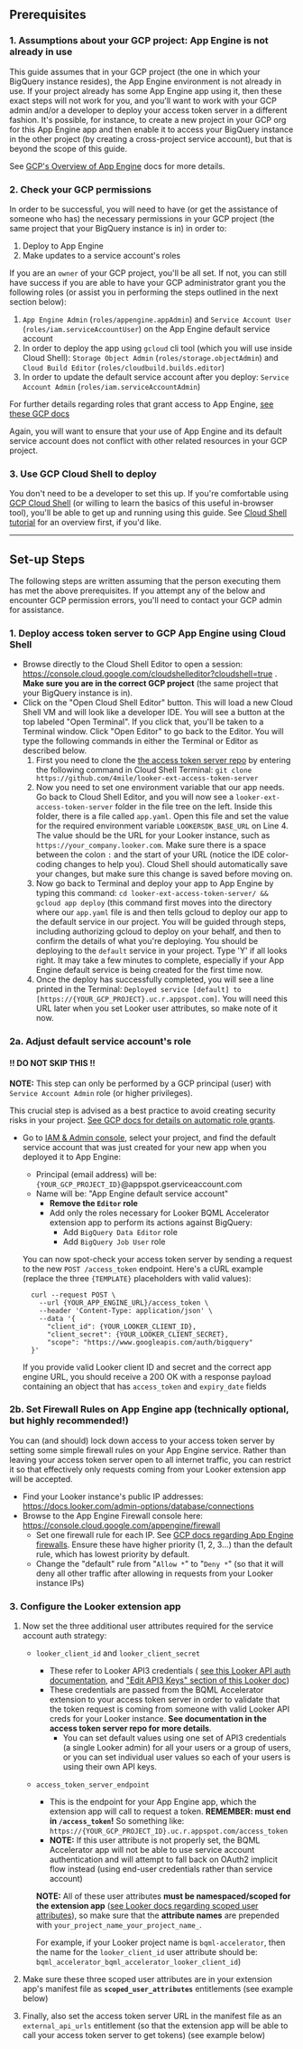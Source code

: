 ## Prerequisites

### 1. Assumptions about your GCP project: App Engine is not already in use

This guide assumes that in your GCP project (the one in which your BigQuery instance resides), the App Engine environment is not already in use. If your project already has some App Engine app using it, then these exact steps will not work for you, and you'll want to work with your GCP admin and/or a developer to deploy your access token server in a different fashion. It's possible, for instance, to create a new project in your GCP org for this App Engine app and then enable it to access your BigQuery instance in the other project (by creating a cross-project service account), but that is beyond the scope of this guide.

See [GCP's Overview of App Engine](https://cloud.google.com/appengine/docs/standard/nodejs/an-overview-of-app-engine) docs for more details.

### 2. Check your GCP permissions

In order to be successful, you will need to have (or get the assistance of someone who has) the necessary permissions in your GCP project (the same project that your BigQuery instance is in) in order to:

1. Deploy to App Engine
1. Make updates to a service account's roles

If you are an `owner` of your GCP project, you'll be all set. If not, you can still have success if you are able to have your GCP administrator grant you the following roles (or assist you in performing the steps outlined in the next section below):

1. `App Engine Admin` (`roles/appengine.appAdmin`) and `Service Account User` (`roles/iam.serviceAccountUser`) on the App Engine default service account
1. In order to deploy the app using `gcloud` cli tool (which you will use inside Cloud Shell): `Storage Object Admin` (`roles/storage.objectAdmin`) and `Cloud Build Editor` (`roles/cloudbuild.builds.editor`)
1. In order to update the default service account after you deploy: `Service Account Admin` (`roles/iam.serviceAccountAdmin`)

For further details regarding roles that grant access to App Engine, [see these GCP docs](https://cloud.google.com/appengine/docs/standard/nodejs/roles)

Again, you will want to ensure that your use of App Engine and its default service account does not conflict with other related resources in your GCP project.

### 3. Use GCP Cloud Shell to deploy

You don't need to be a developer to set this up. If you're comfortable using [GCP Cloud Shell](https://cloud.google.com/shell) (or willing to learn the basics of this useful in-browser tool), you'll be able to get up and running using this guide. See [Cloud Shell tutorial](https://cloud.google.com/shell/docs/deploy-app-engine-app) for an overview first, if you'd like.

---

## Set-up Steps

The following steps are written assuming that the person executing them has met the above prerequisites. If you attempt any of the below and encounter GCP permission errors, you'll need to contact your GCP admin for assistance.

### 1. Deploy access token server to GCP App Engine using Cloud Shell

- Browse directly to the Cloud Shell Editor to open a session: https://console.cloud.google.com/cloudshelleditor?cloudshell=true . **Make sure you are in the correct GCP project** (the same project that your BigQuery instance is in).
- Click on the "Open Cloud Shell Editor" button. This will load a new Cloud Shell VM and will look like a developer IDE. You will see a button at the top labeled "Open Terminal". If you click that, you'll be taken to a Terminal window. Click "Open Editor" to go back to the Editor. You will type the following commands in either the Terminal or Editor as described below.
  1. First you need to clone the [the access token server repo](https://github.com/4mile/looker-bqml-ext-access-token-server) by entering the following command in Cloud Shell Terminal: `git clone https://github.com/4mile/looker-ext-access-token-server`
  2. Now you need to set one environment variable that our app needs. Go back to Cloud Shell Editor, and you will now see a `looker-ext-access-token-server` folder in the file tree on the left. Inside this folder, there is a file called `app.yaml`. Open this file and set the value for the required environment variable `LOOKERSDK_BASE_URL` on Line 4. The value should be the URL for your Looker instance, such as `https://your_company.looker.com`. Make sure there is a space between the colon `:` and the start of your URL (notice the IDE color-coding changes to help you). Cloud Shell should automatically save your changes, but make sure this change is saved before moving on.
  3. Now go back to Terminal and deploy your app to App Engine by typing this command: `cd looker-ext-access-token-server/ && gcloud app deploy` (this command first moves into the directory where our `app.yaml` file is and then tells gcloud to deploy our app to the default service in our project. You will be guided through steps, including authorizing gcloud to deploy on your behalf, and then to confirm the details of what you're deploying. You should be deploying to the `default` service in your project. Type 'Y' if all looks right. It may take a few minutes to complete, especially if your App Engine default service is being created for the first time now.
  4. Once the deploy has successfully completed, you will see a line printed in the Terminal: `Deployed service [default] to [https://{YOUR_GCP_PROJECT}.uc.r.appspot.com]`. You will need this URL later when you set Looker user attributes, so make note of it now.

### 2a. Adjust default service account's role

#### **!! DO NOT SKIP THIS !!**

**NOTE:** This step can only be performed by a GCP principal (user) with `Service Account Admin` role (or higher privileges).

This crucial step is advised as a best practice to avoid creating security risks in your project. [See GCP docs for details on automatic role grants](https://cloud.google.com/iam/docs/best-practices-for-securing-service-accounts#automatic-role-grants).

- Go to [IAM & Admin console](https://console.cloud.google.com/iam-admin/iam), select your project, and find the default service account that was just created for your new app when you deployed it to App Engine:

  - Principal (email address) will be: `{YOUR_GCP_PROJECT_ID}`@appspot.gserviceaccount.com
  - Name will be: "App Engine default service account"
    - **Remove the `Editor` role**
    - Add only the roles necessary for Looker BQML Accelerator extension app to perform its actions against BigQuery:
      - Add `BigQuery Data Editor` role
      - Add `BigQuery Job User` role

  You can now spot-check your access token server by sending a request to the new `POST /access_token` endpoint. Here's a cURL example (replace the three `{TEMPLATE}` placeholders with valid values):

  ```
    curl --request POST \
      --url {YOUR_APP_ENGINE_URL}/access_token \
      --header 'Content-Type: application/json' \
      --data '{
    	"client_id": {YOUR_LOOKER_CLIENT_ID},
    	"client_secret": {YOUR_LOOKER_CLIENT_SECRET},
    	"scope": "https://www.googleapis.com/auth/bigquery"
    }'
  ```

  If you provide valid Looker client ID and secret and the correct app engine URL, you should receive a 200 OK with a response payload containing an object that has `access_token` and `expiry_date` fields

### 2b. Set Firewall Rules on App Engine app (technically optional, but highly recommended!)

You can (and should) lock down access to your access token server by setting some simple firewall rules on your App Engine service. Rather than leaving your access token server open to all internet traffic, you can restrict it so that effectively only requests coming from your Looker extension app will be accepted.

- Find your Looker instance's public IP addresses: https://docs.looker.com/admin-options/database/connections
- Browse to the App Engine Firewall console here: https://console.cloud.google.com/appengine/firewall
  - Set one firewall rule for each IP. See [GCP docs regarding App Engine firewalls](https://cloud.google.com/appengine/docs/standard/nodejs/creating-firewalls). Ensure these have higher priority (1, 2, 3...) than the default rule, which has lowest priority by default.
  - Change the "default" rule from "`Allow *`" to "`Deny *`" (so that it will deny all other traffic after allowing in requests from your Looker instance IPs)

### 3. Configure the Looker extension app

1. Now set the three additional user attributes required for the service account auth strategy:

   - `looker_client_id` and `looker_client_secret`
     - These refer to Looker API3 credentials ( [see this Looker API auth documentation](https://docs.looker.com/reference/api-and-integration/api-auth), and ["Edit API3 Keys" section of this Looker doc](https://docs.looker.com/admin-options/settings/users))
     - These credentials are passed from the BQML Accelerator extension to your access token server in order to validate that the token request is coming from someone with valid Looker API creds for your Looker instance. **See documentation in the access token server repo for more details**.
       - You can set default values using one set of API3 credentials (a single Looker admin) for all your users or a group of users, or you can set individual user values so each of your users is using their own API keys.
   - `access_token_server_endpoint`

     - This is the endpoint for your App Engine app, which the extension app will call to request a token. **REMEMBER: must end in `/access_token`!** So something like: `https://{YOUR_GCP_PROJECT_ID}.uc.r.appspot.com/access_token`
     - **NOTE:** If this user attribute is not properly set, the BQML Accelerator app will not be able to use service account authentication and will attempt to fall back on OAuth2 implicit flow instead (using end-user credentials rather than service account)

     **NOTE:** All of these user attributes **must be namespaced/scoped for the extension app** ([see Looker docs regarding scoped user attributes](https://docs.looker.com/data-modeling/extension-framework/js-r-extension-examples#user_attributes)), so make sure that the **attribute names** are prepended with `your_project_name_your_project_name_`.

     For example, if your Looker project name is `bqml-accelerator`, then the name for the `looker_client_id` user attribute should be: `bqml_accelerator_bqml_accelerator_looker_client_id`)

2. Make sure these three scoped user attributes are in your extension app's manifest file as **`scoped_user_attributes`** entitlements
   (see example below)
3. Finally, also set the access token server URL in the manifest file as an `external_api_urls` entitlement (so that the extension app will be able to call your access token server to get tokens) (see example below)
